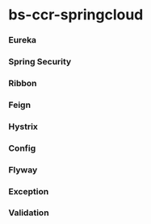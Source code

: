 # bs-ccr-springcloud

### Eureka
    

### Spring Security


### Ribbon


### Feign


### Hystrix 


### Config


### Flyway

### Exception

### Validation

